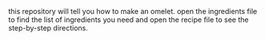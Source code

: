 this repository will tell you how to make an omelet. open the ingredients file to find the list of ingredients you need and open the recipe file to see the step-by-step directions.
